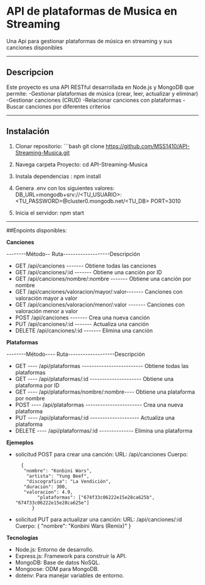 # API de plataformas de Musica en Streaming

Una Api para gestionar plataformas de música en streaming y sus canciones disponibles

------------------------------------------------------------------------------------------------

## **Descripcion**

Este proyecto es una API RESTful desarrollada en Node.js y MongoDB que permite:
-Gestionar plataformas de música (crear, leer, actualizar y eliminar)
-Gestionar canciones (CRUD)
-Relacionar canciones con plataformas
-Buscar canciones por diferentes criterios

------------------------------------------------------------------------------------------------

## **Instalación**

1. Clonar repositorio:  ```bash
   git clone https://github.com/MSS1410/API-Streaming-Musica.git

2. Navega carpeta Proyecto: cd API-Streaming-Musica

3. Instala dependencias : npm install

4. Genera .env con los siguientes valores: DB_URL=mongodb+srv://<TU_USUARIO>:<TU_PASSWORD>@cluster0.mongodb.net/<TU_DB>
PORT=3010

5. Inicia el servidor: npm start

------------------------------------------------------------------------------------------------


 ##Enpoints disponibles:
 
 **Canciones**
 
 
--------Método-- Ruta-------------------Descripción
 - GET          	/api/canciones	        -------                         Obtiene todas las canciones
 - GET	        /api/canciones/:id	        -------                         Obtiene una canción por ID
 - GET	     /api/canciones/nombre/:nombre	        -------                         Obtiene una canción por nombre
 - GET	    /api/canciones/valoracion/mayor/:valor-------	      Canciones con valoración mayor a valor
 - GET	    /api/canciones/valoracion/menor/:valor	-------      Canciones con valoración menor a valor
 - POST	         /api/canciones	                -------                    Crea una nueva canción
 - PUT	         /api/canciones/:id           -------                     	Actualiza una canción
- DELETE	         /api/canciones/:id	         -------                       Elimina una canción

**Plataformas**

--------Método---- Ruta-------------------Descripción
- GET	       ----   /api/plataformas	        -------------------------          Obtiene todas las plataformas
- GET	        ----      /api/plataformas/:id	   ---------------------      Obtiene una plataforma por ID
- GET	       ----   /api/plataformas/nombre/:nombre---- Obtiene una plataforma por nombre
- POST        ---- 	/api/plataformas           	 -----------------------     Crea una nueva plataforma
- PUT	      ----     /api/plataformas/:id	     --------------------         Actualiza una plataforma
- DELETE      ----    	/api/plataformas/:id	    --------------      Elimina una plataforma



**Ejemeplos**

- solicitud POST para crear una canción:
        URL: /api/canciones
        Cuerpo: 
       
        {
         "nombre": "Konbini Wars",
          "artista": "Yung Beef",
          "discografica": "La Vendición",
         "duracion": 300,
         "valoracion": 4.9,
              "plataformas": ["674f33c06222e15e28ca625b", "674f33c06222e15e28ca625e"]
            }


- solicitud PUT para actualizar una canción:
URL: /api/canciones/:id
Cuerpo: 
            {
            "nombre": "Konbini Wars (Remix)"
            }

**Tecnologías**
- Node.js: Entorno de desarrollo.
- Express.js: Framework para construir la API.
- MongoDB: Base de datos NoSQL.
- Mongoose: ODM para MongoDB.
- dotenv: Para manejar variables de entorno.




